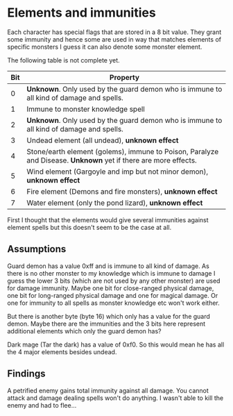 # Elements and immunities

Each character has special flags that are stored in a 8 bit value. They grant some immunity and hence some are used in way that matches elements of specific monsters I guess it can also denote some monster element.

The following table is not complete yet.

Bit | Property
----|----
0 | **Unknown**. Only used by the guard demon who is immune to all kind of damage and spells.
1 | Immune to monster knowledge spell
2 | **Unknown**. Only used by the guard demon who is immune to all kind of damage and spells.
3 | Undead element (all undead), **unknown effect**
4 | Stone/earth element (golems), immune to Poison, Paralyze and Disease. **Unknown** yet if there are more effects.
5 | Wind element (Gargoyle and imp but not minor demon), **unknown effect**
6 | Fire element (Demons and fire monsters), **unknown effect**
7 | Water element (only the pond lizard), **unknown effect**

First I thought that the elements would give several immunities against element spells but this doesn't seem to be the case at all.


## Assumptions

Guard demon has a value 0xff and is immune to all kind of damage. As there is no other monster to my knowledge which is immune to damage I guess the lower 3 bits (which are not used by any other monster) are used for damage immunity. Maybe one bit for close-ranged physical damage, one bit for long-ranged physical damage and one for magical damage. Or one for immunity to all spells as monster knowledge etc won't work either.

But there is another byte (byte 16) which only has a value for the guard demon. Maybe there are the immunities and the 3 bits here represent additional elements which only the guard demon has?

Dark mage (Tar the dark) has a value of 0xf0. So this would mean he has all the 4 major elements besides undead.

## Findings

A petrified enemy gains total immunity against all damage. You cannot attack and damage dealing spells won't do anything. I wasn't able to kill the enemy and had to flee...